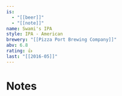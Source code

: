 ```yaml
---
is:
  - "[[beer]]"
  - "[[note]]"
name: Swami's IPA
style: IPA - American
brewery: "[[Pizza Port Brewing Company]]"
abv: 6.8
rating: 👍
last: "[[2016-05]]"
---
```

# Notes


